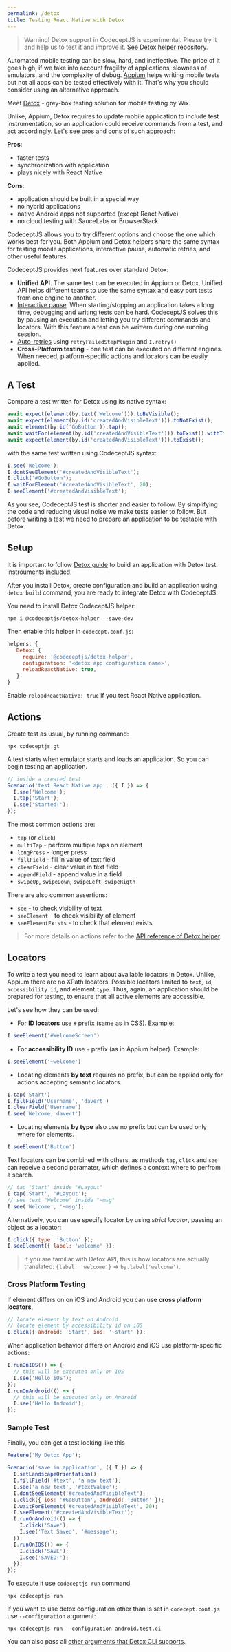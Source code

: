```yaml
---
permalink: /detox
title: Testing React Native with Detox
---
```


> Warning! Detox support in CodeceptJS is experimental. Please try it and help us to test it and improve it. [See Detox helper repository](https://github.com/codeceptjs/detox-helper).

Automated mobile testing can be slow, hard, and ineffective. The price of it goes high, if we take into account fragility of applications, slowness of emulators, and the complexity of debug. [Appium](/mobile) helps writing mobile tests but not all apps can be tested effectively with it. That's why you should consider using an alternative approach.

Meet [Detox](https://github.com/wix/Detox) - grey-box testing solution for mobile testing by Wix.

Unlike, Appium, Detox requires to update mobile application to include test instrumentation, so an application could receive commands from a test, and act accordingly. Let's see pros and cons of such approach:


**Pros**:

* faster tests
* synchronization with application
* plays nicely with React Native

**Cons**:

* application should be built in a special way
* no hybrid applications
* native Android apps not supported (except React Native)
* no cloud testing with SauceLabs or BrowserStack

CodeceptJS allows you to try different options and choose the one which works best for you. Both Appium and Detox helpers share the same syntax for testing mobile applications, interactive pause, automatic retries, and other useful features.

CodeceptJS provides next features over standard Detox:

* **Unified API**. The same test can be executed in Appium or Detox. Unified API helps different teams to use the same syntax and easy port tests from one engine to another.
* [Interactive pause](/basics#pause). When starting/stopping an application takes a long time, debugging and writing tests can be hard. CodeceptJS solves this by pausing an execution and letting you try different commands and locators. With this feature a test can be writtern during one running session.
* [Auto-retries](/basics#retries) using `retryFailedStepPlugin` and `I.retry()`
* **Cross-Platform testing** - one test can be executed on different engines. When needed, platform-specific actions and locators can be easily applied.

## A Test

Compare a test written for Detox using its native syntax:

```js
await expect(element(by.text('Welcome'))).toBeVisible();
await expect(element(by.id('createdAndVisibleText'))).toNotExist();
await element(by.id('GoButton')).tap();
await waitFor(element(by.id('createdAndVisibleText'))).toExist().withTimeout(20000);
await expect(element(by.id('createdAndVisibleText'))).toExist();
```

with the same test written using CodeceptJS syntax:

```js
I.see('Welcome');
I.dontSeeElement('#createdAndVisibleText');
I.click('#GoButton');
I.waitForElement('#createdAndVisibleText', 20);
I.seeElement('#createdAndVisibleText');
```

As you see, CodeceptJS test is shorter and easier to follow. By simplifying the code and reducing visual noise we make tests easier to follow. But before writing a test we need to prepare an application to be testable with Detox.

## Setup

It is important to follow [Detox guide](https://github.com/wix/Detox/blob/master/docs/Introduction.GettingStarted.md) to build an application with Detox test instrouments included.

After you install Detox, create configuration and build an application using `detox build` command, you are ready to integrate Detox with CodeceptJS.

You need to install Detox CodeceptJS helper:

```
npm i @codeceptjs/detox-helper --save-dev
```

Then enable this helper in `codecept.conf.js`:

```js
helpers: {
   Detox: {
     require: '@codeceptjs/detox-helper',
     configuration: '<detox app configuration name>',
     reloadReactNative: true,
   }
}
```

Enable `reloadReactNative: true` if you test React Native application.

## Actions

Create test as usual, by running command:

```
npx codeceptjs gt
```

A test starts when emulator starts and loads an application. So you can begin testing an application.

```js
// inside a created test
Scenario('test React Native app', ({ I }) => {
  I.see('Welcome');
  I.tap('Start');
  I.see('Started!');
});
```

The most common actions are:

* `tap` (or `click`)
* `multiTap` - perform multiple taps on element
* `longPress` - longer press
* `fillField` - fill in value of text field
* `clearField` - clear value in text field
* `appendField` - append value in a field
* `swipeUp`, `swipeDown`, `swipeLeft`, `swipeRigth`

There are also common assertions:

* `see` - to check visibility of text
* `seeElement` - to check visibility of element
* `seeElementExists` - to check that element exists

> For more details on actions refer to the [API reference of Detox helper](https://github.com/codeceptjs/detox-helper#api).

## Locators

To write a test you need to learn about available locators in Detox.
Unlike, Appium there are no XPath locators. Possible locators limited to `text`, `id`, `accessibility id`, and element `type`. Thus, again, an application should be prepared for testing, to ensure that all active elements are accessible.

Let's see how they can be used:

* For **ID locators** use `#` prefix (same as in CSS). Example:

```js
I.seeElement('#WelcomeScreen')
```
* For **accessibility ID** use `~` prefix (as in Appium helper). Example:

```js
I.seeElement('~welcome')
```

* Locating elements **by text** requires no prefix, but can be applied only for actions accepting semantic locators.

```js
I.tap('Start')
I.fillField('Username', 'davert')
I.clearField('Username')
I.see('Welcome, davert')
```

* Locating elements **by type** also use no prefix but can be used only where for elements.

```js
I.seeElement('Button')
```

Text locators can be combined with others, as methods `tap`, `click` and `see` can receive a second paramater, which defines a context where to perfrom a search.

```js
// tap "Start" inside "#Layout"
I.tap('Start', '#Layout');
// see text "Welcome" inside "~msg"
I.see('Welcome', '~msg');
```

Alternatively, you can use specify locator by using *strict locator*, passing an object as a locator:

```js
I.click({ type: 'Button' });
I.seeElement({ label: 'welcome' });
```

> If you are familiar with Detox API, this is how locators are actually translated: `{label: 'welcome'}` => `by.label('welcome')`.

### Cross Platform Testing

If element differs on on iOS and Android you can use **cross platform locators**.

```js
// locate element by text on Android
// locate element by accessibility id on iOS
I.click({ android: 'Start', ios: '~start' });
```

When application behavior differs on Android and iOS use platform-specific actions:

```js
I.runOnIOS(() => {
  // this will be executed only on IOS
  I.see('Hello iOS');
});
I.runOnAndroid(() => {
  // this will be executed only on Android
  I.see('Hello Android');
});
```

### Sample Test

Finally, you can get a test looking like this

```js
Feature('My Detox App');

Scenario('save in application', ({ I }) => {
  I.setLandscapeOrientation();
  I.fillField('#text', 'a new text');
  I.see('a new text', '#textValue');
  I.dontSeeElement('#createdAndVisibleText');
  I.click({ ios: '#GoButton', android: 'Button' });
  I.waitForElement('#createdAndVisibleText', 20);
  I.seeElement('#createdAndVisibleText');
  I.runOnAndroid(() => {
    I.click('Save');
    I.see('Text Saved', '#message');
  });
  I.runOnIOS(() => {
    I.click('SAVE');
    I.see('SAVED!');
  });
});
```

To execute it use `codeceptjs run` command

```
npx codeceptjs run
```
If you want to use detox configuration other than is set in `codecept.conf.js` use `--configuration` argument:

```
npx codeceptjs run --configuration android.test.ci
```

You can also pass all [other arguments that Detox CLI supports](https://github.com/wix/Detox/blob/master/docs/APIRef.DetoxCLI.md#test).
